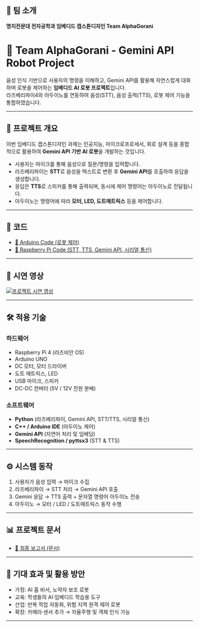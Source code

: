## 👥 팀 소개
**명지전문대 전자공학과 임베디드 캡스톤디자인 Team AlphaGorani**

# 🤖 Team AlphaGorani - Gemini API Robot Project

음성 인식 기반으로 사용자의 명령을 이해하고, Gemini API를 활용해 자연스럽게 대화하며 로봇을 제어하는 **임베디드 AI 로봇 프로젝트**입니다.  
라즈베리파이4와 아두이노를 연동하여 음성(STT), 음성 출력(TTS), 로봇 제어 기능을 통합하였습니다.  

---

## 📌 프로젝트 개요
이번 임베디드 캡스톤디자인 과제는 인공지능, 마이크로프로세서, 회로 설계 등을 종합적으로 활용하여 **Gemini API 기반 AI 로봇**을 개발하는 것입니다.  
- 사용자는 마이크를 통해 음성으로 질문/명령을 입력합니다.  
- 라즈베리파이는 **STT**로 음성을 텍스트로 변환 후 **Gemini API**를 호출하여 응답을 생성합니다.  
- 응답은 **TTS**로 스피커를 통해 출력되며, 동시에 제어 명령어는 아두이노로 전달됩니다.  
- 아두이노는 명령어에 따라 **모터, LED, 도트매트릭스** 등을 제어합니다.  

---

## 📂 코드
- [🔗 Arduino Code (로봇 제어)](https://github.com/CTMasdf/Team-AlphaGorani-Gemini-API-Robot-Project/blob/main/Arduino_code_robot_control.ino)  
- [🔗 Raspberry Pi Code (STT, TTS, Gemini API, 시리얼 통신)](https://github.com/CTMasdf/Team-AlphaGorani-Gemini-API-Robot-Project/blob/main/voice.py)

---

## 🎥 시연 영상
[![프로젝트 시연 영상](https://img.youtube.com/vi/UFUamMonCCo/0.jpg)](https://youtu.be/UFUamMonCCo)

---

## 🛠️ 적용 기술
### 하드웨어
- Raspberry Pi 4 (라즈비안 OS)
- Arduino UNO
- DC 모터, 모터 드라이버
- 도트 매트릭스, LED
- USB 마이크, 스피커
- DC-DC 컨버터 (5V / 12V 전원 분배)

### 소프트웨어
- **Python** (라즈베리파이, Gemini API, STT/TTS, 시리얼 통신)
- **C++ / Arduino IDE** (아두이노 제어)
- **Gemini API** (자연어 처리 및 임베딩)
- **SpeechRecognition / pyttsx3** (STT & TTS)

---

## ⚙️ 시스템 동작
1. 사용자가 음성 입력 → 마이크 수집  
2. 라즈베리파이 → STT 처리 → Gemini API 호출  
3. Gemini 응답 → TTS 출력 + 문자열 명령어 아두이노 전송  
4. 아두이노 → 모터 / LED / 도트매트릭스 동작 수행  

---

## 📊 프로젝트 문서
- [📑 최종 보고서 (문서)](https://gamma.app/docs/-6w2qbxwzts394mj?follow_on_start=true&following_id=8ix1jva0prf9maq&mode=doc)

---

## 🚀 기대 효과 및 활용 방안
- 가정: AI 홈 비서, 노약자 보조 로봇  
- 교육: 학생들의 AI·임베디드 학습용 도구  
- 산업: 반복 작업 자동화, 위험 지역 원격 제어 로봇  
- 확장: 카메라·센서 추가 → 자율주행 및 객체 인식 가능  

---
